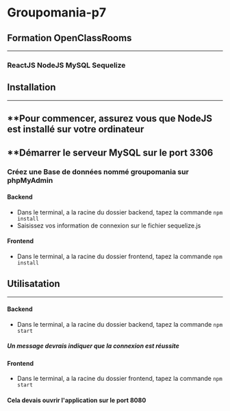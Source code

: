 # Groupomania-p7

## Formation OpenClassRooms

---

### ReactJS NodeJS MySQL Sequelize

## Installation

---

## \*\*Pour commencer, assurez vous que NodeJS est installé sur votre ordinateur

## \*\*Démarrer le serveur MySQL sur le port 3306

### Créez une Base de données nommé groupomania sur phpMyAdmin

#### Backend

- Dans le terminal, a la racine du dossier backend, tapez la commande
  `npm install`
- Saisissez vos information de connexion sur le fichier sequelize.js

#### Frontend

- Dans le terminal, a la racine du dossier frontend, tapez la commande
  `npm install`

## Utilisatation

---

#### Backend

- Dans le terminal, a la racine du dossier backend, tapez la commande
  `npm start`

##### Un message devrais indiquer que la connexion est réussite

#### Frontend

- Dans le terminal, a la racine du dossier frontend, tapez la commande
  `npm start`

#### Cela devais ouvrir l'application sur le port 8080
